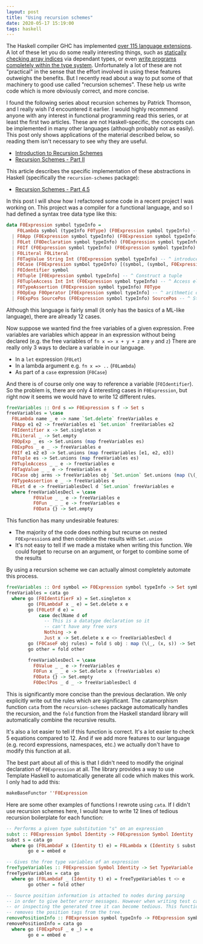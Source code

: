 ```yaml
---
layout: post
title: "Using recursion schemes"
date: 2020-05-17 15:19:00
tags: haskell
---
```


The Haskell compiler GHC has implemented [over 115 language extensions](https://downloads.haskell.org/~ghc/latest/docs/html/users_guide/glasgow_exts.html). A lot of these let you do some really interesting things,
such as [statically checking array indices](https://github.com/ishantheperson/ModelChecking/blob/master/src/Vector.hs) via dependant types, or even [write programs completely within the type system](https://aphyr.com/posts/342-typing-the-technical-interview). Unfortunately a lot of these are not "practical" in the sense that
the effort involved in using these features outweighs the benefits. But I recently read about a way to put
some of that machinery to good use called "recursion schemes". These help us write code which is more obviously
correct, and more concise. 

I found the following series about recursion schemes by Patrick Thomson, 
and I really wish I'd encountered it earlier. I would highly recommend
anyone with any interest in functional programming read this series, or at least
the first two articles. These are not Haskell-specific, the concepts can be implemented
in many other languages (although probably not as easily). This post only shows applications
of the material described below, so reading them isn't necessary to see why they are useful. 

 - [Introduction to Recursion Schemes](https://blog.sumtypeofway.com/posts/introduction-to-recursion-schemes.html)
 - [Recursion Schemes - Part II](https://blog.sumtypeofway.com/posts/recursion-schemes-part-2.html)

This article describes the specific implementation of these abstractions in Haskell 
(specifically the `recursion-schemes` package):
 - [Recursion Schemes - Part 4.5](https://blog.sumtypeofway.com/posts/recursion-schemes-part-4-point-5.html)

In this post I will show how I refactored some code in a recent project I was working on. This project was a compiler
for a functional language, and so I had defined a syntax tree data type like this:

```hs
data F0Expression symbol typeInfo = 
    F0Lambda symbol (typeInfo F0Type) (F0Expression symbol typeInfo) -- ^ fn x (: t) => etc 
  | F0App (F0Expression symbol typeInfo) (F0Expression symbol typeInfo) -- ^ e1 e2 
  | F0Let (F0Declaration symbol typeInfo) (F0Expression symbol typeInfo) -- ^ let decl in e end. Multiple decls are desugared to nested lets by the parser
  | F0If (F0Expression symbol typeInfo) (F0Expression symbol typeInfo) (F0Expression symbol typeInfo) -- ^ if e1 then e2 else e3 
  | F0Literal F0Literal 
  | F0TagValue String Int (F0Expression symbol typeInfo) -- ^ introduce sum type
  | F0Case (F0Expression symbol typeInfo) [(symbol, (symbol, F0Expression symbol typeInfo))] -- ^ rules are <constructor> (<bound var> <e>)
  | F0Identifier symbol 
  | F0Tuple [F0Expression symbol typeInfo] -- ^ Construct a tuple
  | F0TupleAccess Int Int (F0Expression symbol typeInfo) -- ^ Access element i out of n in e 
  | F0TypeAssertion (F0Expression symbol typeInfo) F0Type 
  | F0OpExp F0Operator [F0Expression symbol typeInfo] -- ^ arithmetic ops, comparison ops, etc. 
  | F0ExpPos SourcePos (F0Expression symbol typeInfo) SourcePos -- ^ Start, Expression, End 
```

Although this language is fairly small (it only has the basics of a ML-like language),
there are already 12 cases. 

Now suppose we wanted find the free variables of a given expression. 
Free variables are variables which appear in an expression 
without being declared (e.g. the free variables of `fn x => x + y + z` are `y` and `z`)
There are really only 3 ways to declare a variable in our language.
 - In a `let` expression (`F0Let`)
 - In a lambda argument e.g. `fn x => ..` (`F0Lambda`)
 - As part of a `case` expression (`F0Case`)

And there is of course only one way to reference a variable (`F0Identifier`). 
So the problem is, there are only 4 interesting cases in `F0Expression`, but 
right now it seems we would have to write 12 different rules.
```hs
freeVariables :: Ord s => F0Expression s f -> Set s 
freeVariables = \case
  F0Lambda name _ e -> name `Set.delete` freeVariables e
  F0App e1 e2 -> freeVariables e1 `Set.union` freeVariables e2 
  F0Identifier x -> Set.singleton x 
  F0Literal _ -> Set.empty 
  F0OpExp _ es -> Set.unions (map freeVariables es)
  F0ExpPos _ e _ -> freeVariables e 
  F0If e1 e2 e3 -> Set.unions (map freeVariables [e1, e2, e3])
  F0Tuple es -> Set.unions (map freeVariables es)
  F0TupleAccess _ _ e -> freeVariables e 
  F0TagValue _ _ e -> freeVariables e
  F0Case obj arms -> freeVariables obj `Set.union` Set.unions (map (\(_, (x, e)) -> x `Set.delete` freeVariables e) arms)
  F0TypeAssertion e _ -> freeVariables e
  F0Let d e -> freeVariablesDecl d `Set.union` freeVariables e 
  where freeVariablesDecl = \case 
          F0Value _ _ e -> freeVariables e 
          F0Fun _ _ _ e -> freeVariables e 
          F0Data {} -> Set.empty
```
This function has many undesirable features:
 - The majority of the code does nothing but recurse on nested `F0Expression`s
   and then combine the results with `Set.union` 
 - It's not easy to tell if we made a mistake when writing this function. 
   We could forget to recurse on an argument, or forget to combine some of the results

By using a recursion scheme we can actually almost completely automate this process. 
```hs
freeVariables :: Ord symbol => F0Expression symbol typeInfo -> Set symbol
freeVariables = cata go
  where go (F0IdentifierF x) = Set.singleton x 
        go (F0LambdaF x _ e) = Set.delete x e
        go (F0LetF d e) = 
            case declName d of 
              -- This is a datatype declaration so it 
              -- can't have any free vars
              Nothing -> e 
              Just x -> Set.delete x e <> freeVariablesDecl d
        go (F0CaseF obj rules) = fold $ obj : map (\(_, (x, s)) -> Set.delete x s) rules
        go other = fold other

        freeVariablesDecl = \case 
          F0Value _ _ e -> freeVariables e 
          F0Fun x _ _ e -> Set.delete x (freeVariables e)
          F0Data {} -> Set.empty
          F0DeclPos _ d _ -> freeVariablesDecl d 
```

This is significantly more concise than the previous declaration. We only explicitly write out
the rules which are significant. The catamorphism function `cata` from the `recursion-schemes` package 
automatically handles the recursion, and the `fold` function from the Haskell standard library will 
automatically combine the recursive results. 

It's also a lot easier to tell if this function is correct. It's a lot easier to check 5 equations compared to 12. And if we add more features to our language (e.g. record expressions, namespaces, etc.) we actually don't
have to modify this function at all. 

The best part about all of this is that I didn't need to modify the original declaration of `F0Expression`
at all. The library provides a way to use Template Haskell to automatically generate all code which makes this work.
I only had to add this:
```hs
makeBaseFunctor ''F0Expression
```

Here are some other examples of functions I rewrote using `cata`. If I didn't use recursion schemes here, I would
have to write 12 lines of tedious recursion boilerplate for each function:
```hs
-- Performs a given type substitution "s" on an expression
subst :: F0Expression Symbol Identity -> F0Expression Symbol Identity
subst s = cata go 
  where go (F0LambdaF x (Identity t) e) = F0Lambda x (Identity $ subst s t) e 
        go e = embed e  

-- Gives the free type variables of an expression
freeTypeVariables :: F0Expression Symbol Identity -> Set TypeVariable
freeTypeVariables = cata go 
  where go (F0LambdaF _ (Identity t) e) = freeTypeVariables t <> e 
        go other = fold other 

-- Source position information is attached to nodes during parsing
-- in order to give better error messages. However when writing test cases
-- or inspecting the generated tree it can become tedious. This function
-- removes the position tags from the tree.
removePositionInfo :: F0Expression symbol typeInfo -> F0Expression symbol typeInfo
removePositionInfo = cata go
  where go (F0ExpPosF _ e _) = e
        go e = embed e 
```